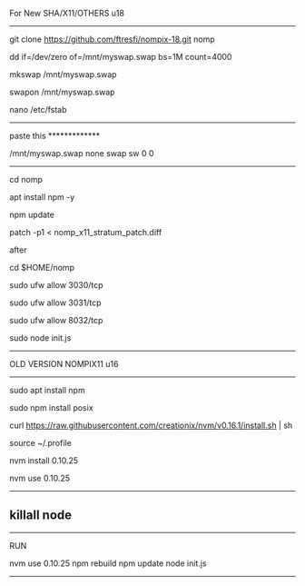 For New SHA/X11/OTHERS u18
______________________________________________________

git clone https://github.com/ftresfi/nompix-18.git nomp

dd if=/dev/zero of=/mnt/myswap.swap bs=1M count=4000

mkswap /mnt/myswap.swap

swapon /mnt/myswap.swap

nano /etc/fstab

______________________________________________________


paste this *************

/mnt/myswap.swap none swap sw 0 0

______________________________________________________


cd nomp

apt install npm -y

npm update

patch -p1 < nomp_x11_stratum_patch.diff

after

cd $HOME/nomp

sudo ufw allow 3030/tcp

sudo ufw allow 3031/tcp

sudo ufw allow 8032/tcp

sudo node init.js

______________________________________________________

OLD VERSION NOMPIX11 u16
______________________________________________________

sudo apt install npm

sudo npm install posix

curl https://raw.githubusercontent.com/creationix/nvm/v0.16.1/install.sh | sh

source ~/.profile

nvm install 0.10.25

nvm use 0.10.25

-------------------
killall node
-------------------

______________________________________________________
RUN

nvm use 0.10.25
npm rebuild
npm update
node init.js

______________________________________________________








